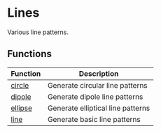 # Lines

Various line patterns.

## Functions

| Function | Description |
|----------|-------------|
| [circle](circle.md) | Generate circular line patterns |
| [dipole](dipole.md) | Generate dipole line patterns |
| [ellipse](ellipse.md) | Generate elliptical line patterns |
| [line](line.md) | Generate basic line patterns |
